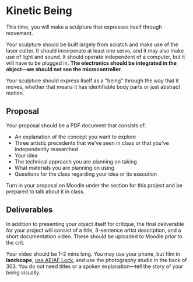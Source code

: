 # Kinetic Being

This time, you will make a sculpture that expresses itself through movement.

Your sculpture should be built largely from scratch and make use of the laser cutter. It should incorporate at least one servo, and it may also make use of light and sound. It should operate independent of a computer, but it will have to be plugged in. **The electronics should be integrated in the object—we should not see the microcontroller.**

Your sculpture should express itself as a "being" through the way that it moves, whether that means it has identifiable body parts or just abstract motion.


## Proposal

Your proposal should be a PDF document that consists of:
- An explanation of the concept you want to explore
- Three artistic precedents that we've seen in class or that you've independently researched
- Your idea
- The technical approach you are planning on taking
- What materials you are planning on using
- Questions for the class regarding your idea or its execution

Turn in your proposal on Moodle under the section for this project and be prepared to talk about it in class.


## Deliverables

In addition to presenting your object itself for critique, the final deliverable for your project will consist of a title, 3-sentence artist description, and a short documentation video. These should be uploaded to Moodle prior to the crit.

Your video should be 1–2 mins long. You may use your phone, but film in **landscape**, [use AE/AF Lock](https://improvephotography.com/53127/what-is-ae-af-lock-on-an-iphone-and-how-does-that-help-my-pictures/), and use the photography studio in the back of 303. You do not need titles or a spoken explanation—tell the story of your being visually.




